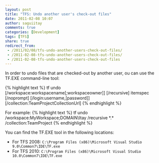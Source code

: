 ```yaml
---
layout: post
title: "TFS: Undo another user's check-out files"
date: 2011-02-08 10:07
author: saguiitay
comments: true
categories: [Development]
tags: [TFS]
share: true
redirect_from:
 - /2011/02/08/tfs-undo-another-users-check-out-files/
 - /2011-02-08-tfs-undo-another-users-check-out-files/
 - /2011-02-08-tfs-undo-another-users-check-out-files
---
```

In order to undo files that are checked-out by another user, ou can use the TF.EXE command-line tool:

{% highlight text %}
tf undo [/workspace:workspacename[;workspaceowner]] [/recursive] itemspec [/noprompt] [/login:username,[password]] [/collection:TeamProjectCollectionUrl]
{% endhighlight %}
 
For example:
{% highlight text %}
tf undo /workspace:MyWorkspace;DOMAIN\\Itay /recursive \*.\* /collection:TeamProject
{% endhighlight %}

You can find the TF.EXE tool in the following locations:
- For TFS 2008: `C:\Program Files (x86)\Microsoft Visual Studio 9.0\Common7\IDE\TF.exe`
- For TFS 2010: `C:\Program Files (x86)\Microsoft Visual Studio 10.0\Common7\IDE\TF.exe`




